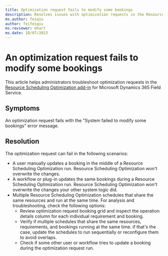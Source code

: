 ```yaml
---
title: Optimization request fails to modify some bookings
description: Resolves issues with optimization requests in the Resource Scheduling Optimization add-in for Dynamics 365 Field Service.
ms.author: feiqiu
author: feifeiqiu
ms.reviewer: mhart
ms.date: 10/07/2023
---
```

# An optimization request fails to modify some bookings

This article helps administrators troubleshoot optimization requests in the [Resource Scheduling Optimization add-in](/dynamics365/field-service/rso-overview) for Microsoft Dynamics 365 Field Service.

## Symptoms

An optimization request fails with the "System failed to modify some bookings" error message.

## Resolution

The optimization request can fail in the following scenarios:

- A user manually updates a booking in the middle of a Resource Scheduling Optimization run. Resource Scheduling Optimization won't overwrite the changes.
- A workflow or plug-in updates the same bookings during a Resource Scheduling Optimization run. Resource Scheduling Optimization won't overwrite the changes your other system logic did.
- Multiple Resource Scheduling Optimization schedules that share the same resources and run at the same time. For analysis and troubleshooting, check the following options:
  - Review optimization request booking grid and inspect the operation details column for each individual requirement and booking.
  - Verify if multiple schedules that share the same resources, requirements, and bookings running at the same time. if that's the case, update the schedules to run sequentially or reconfigure them to avoid overlaps.
  - Check if some other user or workflow tries to update a booking during the optimization request run.
